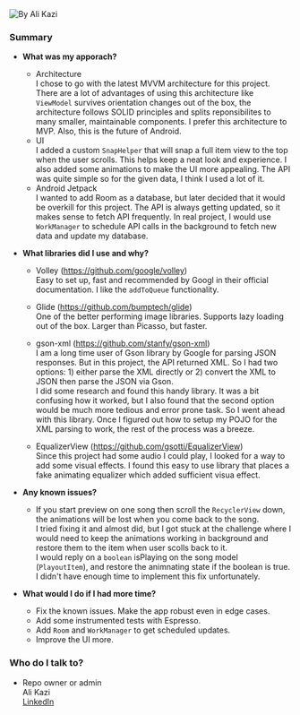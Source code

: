 <img src="https://i.imgur.com/UMPqWDV.gif" title="By Ali Kazi"/>

### Summary ###

* __What was my apporach?__
    - Architecture  
    I chose to go with the latest MVVM architecture for this project. There are a lot of advantages of using this architecture like `ViewModel` survives orientation changes out of the box, the architecture follows SOLID principles and splits reponsibilites to many smaller, maintainable components. I prefer this architecture to MVP. Also, this is the future of Android.
    - UI  
    I added a custom `SnapHelper` that will snap a full item view to the top when the user scrolls. This helps keep a neat look and experience. I also added some animations to make the UI more appealing. The API was quite simple so for the given data, I think I used a lot of it.
    - Android Jetpack  
    I wanted to add Room as a database, but later decided that it would be overkill for this project. The API is always getting updated, so it makes sense to fetch API frequently. In real project, I would use `WorkManager` to schedule API calls in the background to fetch new data and update my database.

* __What libraries did I use and why?__
    - Volley (https://github.com/google/volley)  
    Easy to set up, fast and recommended by Googl in their official documentation. I like the `addToQueue` functionality.

    - Glide (https://github.com/bumptech/glide)  
    One of the better performing image libraries. Supports lazy loading out of the box. Larger than Picasso, but faster.
    
    - gson-xml (https://github.com/stanfy/gson-xml)  
    I am a long time user of Gson library by Google for parsing JSON responses. But in this project, the API returned XML. So I had two options: 1) either parse the XML directly or 2) convert the XML to JSON then parse the JSON via Gson.  
    I did some research and found this handy library. It was a bit confusing how it worked, but I also found that the second option would be much more tedious and error prone task. So I went ahead with this library. Once I figured out how to setup my POJO for the XML parsing to work, the rest of the process was a breeze.
    
    - EqualizerView (https://github.com/gsotti/EqualizerView)  
    Since this project had some audio I could play, I looked for a way to add some visual effects. I found this easy to use library that places a fake animating equalizer which added sufficient visua effect.
    
* __Any known issues?__
    - If you start preview on one song then scroll the `RecyclerView` down, the animations will be lost when you come back to the song.  
    I tried fixing it and almost did, but I got stuck at the challenge where I would need to keep the animations working in background and restore them to the item when user scolls back to it.  
    I would reply on a `boolean` isPlaying on the song model (`PlayoutItem`), and restore the animnating state if the boolean is true. I didn't have enough time to implement this fix unfortunately.

* __What would I do if I had more time?__
    - Fix the known issues. Make the app robust even in edge cases.
    - Add some instrumented tests with Espresso.
    - Add `Room` and `WorkManager` to get scheduled updates.
    - Improve the UI more.

### Who do I talk to? ###

* Repo owner or admin  
Ali Kazi   
[LinkedIn](linkedin.com/in/mdalikazi)  

